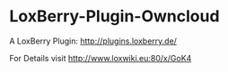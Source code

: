 # LoxBerry-Plugin-Owncloud
A LoxBerry Plugin: http://plugins.loxberry.de/

For Details visit http://www.loxwiki.eu:80/x/GoK4
